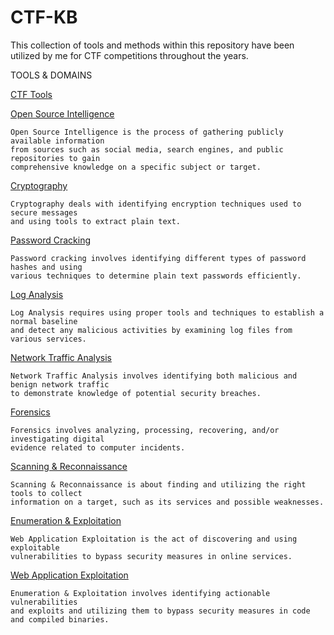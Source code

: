 # CTF-KB
This collection of tools and methods within this repository have been utilized by me for CTF competitions throughout the years.

TOOLS & DOMAINS

[CTF Tools](https://github.com/pendaflex247/CTF-KB/tree/main/CTF%20Tools/README.md)


[Open Source Intelligence](https://github.com/pendaflex247/CTF-KB/tree/main/Open%20Source%20Intelligence/README.md)

    Open Source Intelligence is the process of gathering publicly available information 
    from sources such as social media, search engines, and public repositories to gain 
    comprehensive knowledge on a specific subject or target.

[Cryptography](https://github.com/pendaflex247/CTF-KB/tree/main/Cryptography/README.md)

    Cryptography deals with identifying encryption techniques used to secure messages 
    and using tools to extract plain text.

[Password Cracking](https://github.com/pendaflex247/CTF-KB/tree/main/Password%20Cracking/README.md)

    Password cracking involves identifying different types of password hashes and using 
    various techniques to determine plain text passwords efficiently. 

[Log Analysis](https://github.com/pendaflex247/CTF-KB/tree/main/Log%20Analysis/README.md)

    Log Analysis requires using proper tools and techniques to establish a normal baseline 
    and detect any malicious activities by examining log files from various services.

[Network Traffic Analysis](https://github.com/pendaflex247/CTF-KB/tree/main/Network%20Traffic%20Analysis/README.md)

    Network Traffic Analysis involves identifying both malicious and benign network traffic 
    to demonstrate knowledge of potential security breaches.

[Forensics](https://github.com/pendaflex247/CTF-KB/tree/main/Forensics/README.md)

    Forensics involves analyzing, processing, recovering, and/or investigating digital 
    evidence related to computer incidents.


[Scanning & Reconnaissance](https://github.com/pendaflex247/CTF-KB/tree/main/Scanning%20%26%20Reconnaissance/README.md)

    Scanning & Reconnaissance is about finding and utilizing the right tools to collect 
    information on a target, such as its services and possible weaknesses.

[Enumeration & Exploitation](https://github.com/pendaflex247/CTF-KB/tree/main/Enumeration%20%26%20Exploitation)

    Web Application Exploitation is the act of discovering and using exploitable 
    vulnerabilities to bypass security measures in online services.

[Web Application Exploitation](https://github.com/pendaflex247/CTF-KB/tree/main/Web%20Application%20Exploitation)

    Enumeration & Exploitation involves identifying actionable vulnerabilities 
    and exploits and utilizing them to bypass security measures in code and compiled binaries.

